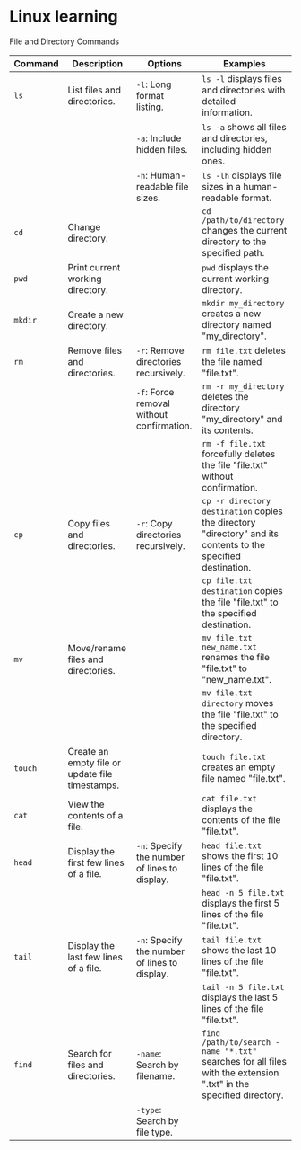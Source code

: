 # Linux learning

File and Directory Commands

| Command | Description                           | Options                              | Examples                                                                                       |
|---------|---------------------------------------|--------------------------------------|------------------------------------------------------------------------------------------------|
| `ls`    | List files and directories.           | `-l`: Long format listing.           | `ls -l` displays files and directories with detailed information.                              |
|         |                                       | `-a`: Include hidden files.          | `ls -a` shows all files and directories, including hidden ones.                                |
|         |                                       | `-h`: Human-readable file sizes.     | `ls -lh` displays file sizes in a human-readable format.                                        |
| `cd`    | Change directory.                     |                                      | `cd /path/to/directory` changes the current directory to the specified path.                   |
| `pwd`   | Print current working directory.      |                                      | `pwd` displays the current working directory.                                                  |
| `mkdir` | Create a new directory.               |                                      | `mkdir my_directory` creates a new directory named "my_directory".                             |
| `rm`    | Remove files and directories.         | `-r`: Remove directories recursively.| `rm file.txt` deletes the file named "file.txt".                                               |
|         |                                       | `-f`: Force removal without confirmation. | `rm -r my_directory` deletes the directory "my_directory" and its contents.                |
|         |                                       |                                      | `rm -f file.txt` forcefully deletes the file "file.txt" without confirmation.                   |
| `cp`    | Copy files and directories.           | `-r`: Copy directories recursively.  | `cp -r directory destination` copies the directory "directory" and its contents to the specified destination. |
|         |                                       |                                      | `cp file.txt destination` copies the file "file.txt" to the specified destination.              |
| `mv`    | Move/rename files and directories.    |                                      | `mv file.txt new_name.txt` renames the file "file.txt" to "new_name.txt".                       |
|         |                                       |                                      | `mv file.txt directory` moves the file "file.txt" to the specified directory.                   |
| `touch` | Create an empty file or update file timestamps. |                                  | `touch file.txt` creates an empty file named "file.txt".                                        |
| `cat`   | View the contents of a file.          |                                      | `cat file.txt` displays the contents of the file "file.txt".                                    |
| `head`  | Display the first few lines of a file.| `-n`: Specify the number of lines to display. | `head file.txt` shows the first 10 lines of the file "file.txt".                          |
|         |                                       |                                      | `head -n 5 file.txt` displays the first 5 lines of the file "file.txt".                         |
| `tail`  | Display the last few lines of a file. | `-n`: Specify the number of lines to display. | `tail file.txt` shows the last 10 lines of the file "file.txt".                             |
|         |                                       |                                      | `tail -n 5 file.txt` displays the last 5 lines of the file "file.txt".                          |
| `find`  | Search for files and directories.     | `-name`: Search by filename.         | `find /path/to/search -name "*.txt"` searches for all files with the extension ".txt" in the specified directory. |
|         |                                       | `-type`: Search by file type.        |                                                                                                 |

